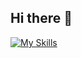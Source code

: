 ## Hi there 👋

[![My Skills](https://skillicons.dev/icons?i=js,ts,react,nextjs,tailwind,mysql,laravel,mongodb,windows)](https://skillicons.dev)
<!--
**Aran8276/Aran8276** is a ✨ _special_ ✨ repository because its `README.md` (this file) appears on your GitHub profile.

Here are some ideas to get you started:

- 🔭 I’m currently working on ...
- 🌱 I’m currently learning ...
- 👯 I’m looking to collaborate on ...
- 🤔 I’m looking for help with ...
- 💬 Ask me about ...
- 📫 How to reach me: ...
- 😄 Pronouns: ...
- ⚡ Fun fact: ...
-->
